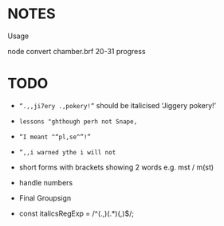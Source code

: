 # NOTES

Usage

   node convert chamber.brf 20-31 progress

# TODO

- `“.,,ji7ery .,pokery!”` should be italicised ‘Jiggery pokery!’ 
- `lessons "ghthough perh not Snape,`
- `“I meant ^“pl,se^”!”`
- `“,,i warned ythe i will not`
- short forms with brackets showing 2 words e.g. mst / m(st)
- handle numbers
- Final Groupsign

- const italicsRegExp = /^(.,)(.*)(,)$/;
 

